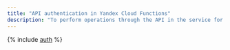 ```yaml
---
title: "API authentication in Yandex Cloud Functions"
description: "To perform operations through the API in the service for launching applications without creating virtual machines - Yandex Cloud Functions, you need to get an IAM token for a service, federated or Yandex account."
---
```


{% include [auth](../../../_includes/authentication.md) %}
